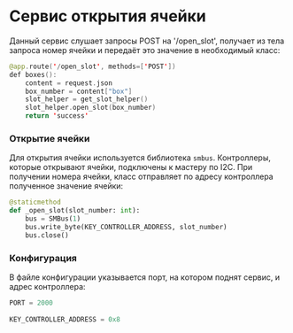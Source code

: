 # Сервис открытия ячейки
Данный сервис слушает запросы POST на '/open_slot', получает из тела запроса номер ячейки и передаёт это значение в необходимый класс:
```kotlin
@app.route('/open_slot', methods=['POST'])  
def boxes():  
    content = request.json  
    box_number = content["box"]  
    slot_helper = get_slot_helper()  
    slot_helper.open_slot(box_number)  
    return 'success'
```
### Открытие ячейки
Для открытия ячейки используется библиотека `smbus`. Контроллеры, которые открывают ячейки, подключены к мастеру по I2C. При получении номера ячейки, класс отправляет по адресу контроллера полученное значение ячейки:
```python
@staticmethod  
def _open_slot(slot_number: int):  
    bus = SMBus(1)  
    bus.write_byte(KEY_CONTROLLER_ADDRESS, slot_number)  
    bus.close()
```
### Конфигурация
В файле конфигурации указывается порт, на котором поднят сервис, и адрес контроллера:
```python
PORT = 2000  
  
KEY_CONTROLLER_ADDRESS = 0x8
```